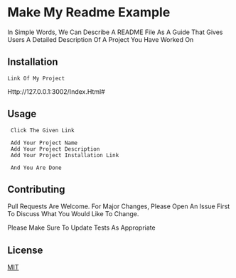 
# Make My Readme Example

In Simple Words, We Can Describe A README File As A Guide That Gives Users A Detailed Description Of A Project You Have Worked On

## Installation
```Link Of My Project```
 
Http://127.0.0.1:3002/Index.Html#

## Usage

``` 
 Click The Given Link
 
 Add Your Project Name
 Add Your Project Description
 Add Your Project Installation Link
 
 And You Are Done  
 ```
           
## Contributing
Pull Requests Are Welcome. For Major Changes, Please Open An Issue First To Discuss What You Would Like To Change.
            
Please Make Sure To Update Tests As Appropriate

## License
[MIT](Https://Choosealicense.Com/Licenses/Mit/)
